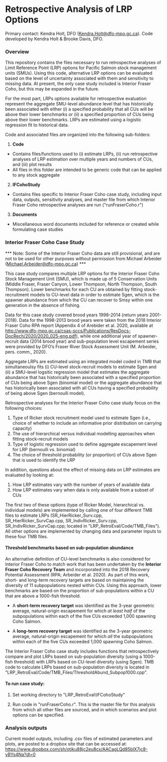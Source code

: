 # Retrospective Analysis of LRP Options

Primary contact: Kendra Holt, DFO (Kendra.Holt@dfo-mpo.gc.ca). Code developed by Kendra Holt & Brooke Davis, DFO. 

### Overview

This repository contains the files necessary to run retrospective analyses of Limit Reference Point (LRP) options for Pacific Salmon stock management units (SMUs). Using this code, alternative LRP options can be evaluated based on the level of uncertainty associated with them and sensitivity to missing data. At present, the only case study included is Interior Fraser Coho, but this may be expanded in the future.

For the most part, LRPs options available for retrospective evaluation represent the aggregate SMU-level abundance level that has historically been associated with either (i) a specified probability that all CUs will be above their lower benchmarks or (ii) a specified proportion of CUs being above their lower benchmarks. LRPs are estimated using a logistic regression fit to historical data.   

Code and associated files are organized into the following sub-folders:  

1. **Code**
 * Contains files/functions used to (i) estimate LRPs, (ii) run retrospective analyses of LRP estimation over multiple years and numbers of CUs, and (iii) plot results  
 * All files in this folder are intended to be generic code that can be applied to any stock aggregate
 
2. **IFCohoStudy**
 * Contains files specific to Interior Fraser Coho case study, including input data, outputs, sensitivity analyses, and master file from which Interior Fraser Coho retrospective analyses are run ("runFraserCoho.r")

3. **Documents**
 * Miscellaneous word documents included for reference or created while formulating case studies 


### Interior Fraser Coho Case Study

*** Note: Some of the Interior Fraser Coho data are still provisional, and are not to be used for other purposes without permission from Michael Arbeider (Michael.Arbeider@dfo-mpo.gc.ca) ***

This case study compares multiple LRP options for the Interior Fraser Coho Stock Management Unit (SMU), which is made up of 5 Conservation Units (Middle Fraser, Fraser Canyon, Lower Thompson, North Thompson, South Thompson). Lower benchmarks for each CU are obtained by fitting stock-recruitment models to CU-level data in order to estimate Sgen, which is the spawner abundance from which the CU can recover to Smsy within one generation in the absence of fishing. 

Data for this case study covered brood years 1998-2014 (return years 2001-2018). Data for the 1998-2013 brood years were taken from the 2018 Interior Fraser Coho RPA report (Appendix 4 of Arebider et al. 2020, available at http://www.dfo-mpo.gc.ca/csas-sccs/Publications/ResDocs-DocRech/2020/2020_025-eng.pdf), while one additional year of spawner-recruit data (2014 brood year) and sub-population level escapement series were provided by DFO’s Fraser River Stock Assessment Unit (M. Arbeider, pers. comm., 2020). 

Aggregate LRPs are estimated using an integrated model coded in TMB that simultaneoulsy fits (i) CU-level stock-recruit models to estimate Sgen and (ii) a SMU-level logsitic regression model that estimates the aggregate abundance that has historically been associated with a specified proportion of CUs being above Sgen (binomial model) or the aggregate abundance that has historically been associated with all CUs having a specified probability of being above Sgen (bernoulli model).  

Retrospective analyses for the Interior Fraser Coho case study focus on the following choices:

1. Type of Ricker stock recruitment model used to estimate Sgen (i.e., choice of whether to include an informative prior distribution on carrying capacity)
2. The use of hierarchical versus individual modelling approaches when fitting stock-recruit models
3. Type of logistic regression used to define aggregate escapement level for LRP (bernoulli vs. binomial)
4. The choice of threshold probability (or proportion) of CUs above Sgen that is used to identify the LRP

In addition, questions about the effect of missing data on LRP estimates are evaluated by looking at:

1. How LRP estimates vary with the number of years of available data
2. How LRP estimates vary when data is only available from a subset of CUs

The first two of these options (type of Ricker Model,  hierarchical vs. individual models) are implemented by calling one of four different TMB files to estimate LRPs (SR_HierRicker_Surv.cpp, SR_HierRicker_SurvCap.cpp, SR_IndivRicker_Surv.cpp, SR_IndivRicker_SurvCap.cpp; located in "LRP_RetroEval/Code/TMB_Files"). All other options are implemented by changing data and parameter inputs to these four TMB files.

#### Threshold benchmarks based on sub-population abundance

An alternative definition of CU-level benchmarks is also considered for Interior Fraser Coho to match work that has been undertaken by the **Interior Fraser Coho Recovery Team** and incorporated into the 2018 Recovery Potential Assessment (RPA; Arbeider et al. 2020). As part of this work, short- and long-term recovery targets are based on maintaining the diversity of 11 subpopulations nested within CUs. Using this approach, lower benchmarks are based on the proportion of sub-populations within a CU that are above a 1000-fish threshold. 

* A **short-term recovery target** was identified as the 3-year geometric average, natural-origin escapement for which *at least half* of the subpopulations within each of the five CUs exceeded 1,000 spawning Coho Salmon. 

* A **long-term recovery target** was identified as the 3-year geometric average, natural-origin escapement for which *all* the subpopulations within each of the five CUs exceeded 1,000 spawning Coho Salmon.     

The Interior Fraser Coho case study includes functions that retrospectively compare and plot LRPs based on sub-population diversity (using a 1000-fish threshold) with LRPs based on CU-level diversity (using Sgen).  TMB code to calculate LRPs based on sub-population diversity is located in "LRP_RetroEval/Code/TMB_Files/ThresholdAbund_Subpop1000.cpp".  


#### To run case study:

1) Set working directory to "LRP_RetroEval\IFCohoStudy"

2) Run code in "runFraserCoho.r". This is the master file for this analysis from which all other files are sourced, and in which scenarios and plot options can be specified.


### Analysis outputs

Current model outputs, including .csv files of estimated parameters and plots, are posted to a dropbox site that can be accessed at:
https://www.dropbox.com/sh/otiku88jc2eu8cx/AACagLQd85blX7jc8-yBYs4Na?dl=0


